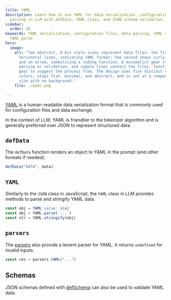 ```yaml
---
title: YAML
description: Learn how to use YAML for data serialization, configuration, and
  parsing in LLM with defData, YAML class, and JSON schema validation.
sidebar:
  order: 16
keywords: YAML serialization, configuration files, data parsing, YAML stringify,
  YAML parse
hero:
  image:
    alt: "Two abstract, 8-bit style icons represent data files: the first has three
      horizontal lines, indicating YAML format; the second shows curly brackets
      and an arrow, symbolizing a coding function. A minimalist gear stands for
      parsing or validation, and simple lines connect the files, function, and
      gear to suggest the process flow. The design uses five distinct corporate
      colors, stays flat, minimal, and abstract, and is set at a compact 128x128
      size with no background."
    file: ./yaml.png

---
```


[YAML](https://yaml.org/) is a human-readable data serialization format that is commonly used for configuration files and data exchange.

In the context of LLM, YAML is friendlier to the tokenizer algorithm and is generally preferred over JSON to represent structured data.

## `defData`

The `defData` function renders an object to YAML in the prompt (and other formats if needed).

```js
defData("DATA", data)
```

## `YAML`

Similarly to the `JSON` class in JavaScript, the `YAML` class in LLM provides methods to parse and stringify YAML data.

```js
const obj = YAML`value: ${x}`
const obj = YAML.parse(`...`)
const str = YAML.stringify(obj)
```

## `parsers`

The [parsers](/genaiscript/reference/scripts/parsers) also provide a lenient parser for YAML.
It returns `undefined` for invalid inputs.

```js
const res = parsers.YAML("...")
```

## Schemas

JSON schemas defined with [defSchema](/genaiscript/reference/scripts/schemas) can also be used to validate YAML data.
